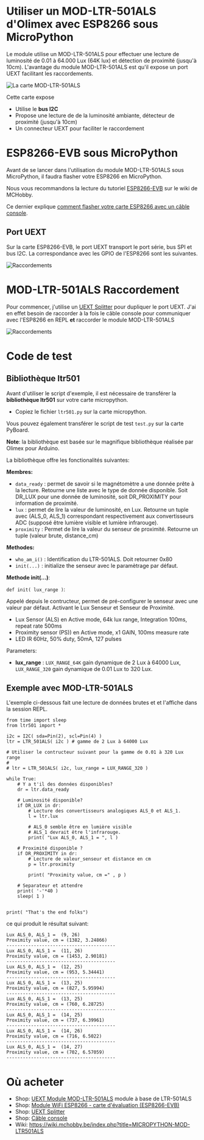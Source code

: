 # Utiliser un MOD-LTR-501ALS d'Olimex avec ESP8266 sous MicroPython

Le module utilise un MOD-LTR-501ALS pour effectuer une lecture de luminosité de 0.01 à 64.000 Lux (64K lux) et détection de proximité (jusqu'à 10cm). L'avantage du module MOD-LTR-501ALS est qu'il expose un port UEXT facilitant les raccordements. 

![La carte MOD-LTR-501ALS](mod-LTR-501ALS.png)

Cette carte expose
* Utilise le __bus I2C__
* Propose une lecture de de la luminosité ambiante, détecteur de proximité (jusqu'à 10cm)
* Un connecteur UEXT pour faciliter le raccordement

# ESP8266-EVB sous MicroPython
Avant de se lancer dans l'utilisation du module MOD-LTR-501ALS sous MicroPython, il faudra flasher votre ESP8266 en MicroPython.

Nous vous recommandons la lecture du tutoriel [ESP8266-EVB](https://wiki.mchobby.be/index.php?title=ESP8266-DEV) sur le wiki de MCHobby.

Ce dernier explique [comment flasher votre carte ESP8266 avec un câble console](https://wiki.mchobby.be/index.php?title=ESP8266-DEV).

## Port UEXT

Sur la carte ESP8266-EVB, le port UEXT transport le port série, bus SPI et bus I2C. La correspondance avec les GPIO de l'ESP8266 sont les suivantes.

![Raccordements](ESP8266-EVB-UEXT.jpg)

# MOD-LTR-501ALS Raccordement

Pour commencer, j'utilise un [UEXT Splitter](http://shop.mchobby.be/product.php?id_product=1412) pour dupliquer le port UEXT. J'ai en effet besoin de raccorder à la fois le câble console pour communiquer avec l'ESP8266 en REPL __et__ raccorder le module MOD-LTR-501ALS

![Raccordements](mod-ltr-wiring.png)

# Code de test

## Bibliothèque ltr501

Avant d'utiliser le script d'exemple, il est nécessaire de transférer la __bibliothèque ltr501__ sur votre carte micropython.
* Copiez le fichier `ltr501.py` sur la carte micropython.

Vous pouvez également transférer le script de test `test.py` sur la carte PyBoard. 

__Note__: la bibliothèque est basée sur le magnifique bibliothèque réalisée par Olimex pour Arduino. 

La bibliothèque offre les fonctionalités suivantes:

__Membres:__
* `data_ready` : permet de savoir si le magnétomètre a une donnée prête à la lecture. Retourne une liste avec le type de donnée disponible. Soit DR_LUX pour une donnée de luminosité, soit DR_PROXIMITY pour information de proximité.
* `lux` : permet de lire la valeur de luminosité, en Lux. Retourne un tuple avec (ALS_0, ALS_1) correspondant respectivement aux convertisseurs ADC (supposé être lumière visible et lumière infrarouge).  
* `proximity` : Permet de lire la valeur du senseur de proximité. Retourne un tuple (valeur brute, distance_cm)

__Methodes:__
* `who_am_i()` : Identification du LTR-501ALS. Doit retourner 0x80 
* `init(...)`  : initialize the senseur avec le paramètrage par défaut.


__Methode init(...)__:

`def init( lux_range )`:

Appelé depuis le contructeur, permet de pré-configurer le senseur avec une valeur par défaut. Activant le Lux Senseur et Senseur de Proximité.
* Lux Sensor (ALS) en Active mode, 64k lux range, Integration 100ms, repeat rate 500ms
* Proximity sensor (PS)) en Active mode, x1 GAIN, 100ms measure rate
* LED IR 60Hz, 50% duty, 50mA, 127 pulses

Parameters:
* __lux_range__ : `LUX_RANGE_64K` gain dynamique de 2 Lux à 64000 Lux, `LUX_RANGE_320` gain dynamique de 0.01 Lux to 320 Lux.

## Exemple avec MOD-LTR-501ALS 
L'exemple ci-dessous fait une lecture de données brutes et  et l'affiche dans la session REPL.

```from machine import I2C, Pin
from time import sleep
from ltr501 import * 

i2c = I2C( sda=Pin(2), scl=Pin(4) ) 
ltr = LTR_501ALS( i2c ) # gamme de 2 Lux à 64000 Lux

# Utiliser le contructeur suivant pour la gamme de 0.01 à 320 Lux range
#
# ltr = LTR_501ALS( i2c, lux_range = LUX_RANGE_320 ) 

while True:
    # Y a t'il des données disponibles?
    dr = ltr.data_ready

    # Luminosité disponible? 
    if DR_LUX in dr:
        # Lecture des convertisseurs analogiques ALS_0 et ALS_1.
        l = ltr.lux  

        # ALS_0 semble être en lumière visible 
        # ALS_1 devrait être l'infrarouge.
        print( "Lux ALS_0, ALS_1 = ", l )

    # Proximité disponible ?
    if DR_PROXIMITY in dr:
        # Lecture de valeur_senseur et distance en cm
        p = ltr.proximity

        print( "Proximity value, cm =" , p )

    # Separateur et attendre
    print( '-'*40 )
    sleep( 1 )


print( "That's the end folks")
```

ce qui produit le résultat suivant:

```
Lux ALS_0, ALS_1 =  (9, 26)
Proximity value, cm = (1382, 3.24866)
----------------------------------------
Lux ALS_0, ALS_1 =  (11, 26)
Proximity value, cm = (1453, 2.90181)
----------------------------------------
Lux ALS_0, ALS_1 =  (12, 25)
Proximity value, cm = (953, 5.34441)
----------------------------------------
Lux ALS_0, ALS_1 =  (13, 25)
Proximity value, cm = (827, 5.95994)
----------------------------------------
Lux ALS_0, ALS_1 =  (13, 25)
Proximity value, cm = (760, 6.28725)
----------------------------------------
Lux ALS_0, ALS_1 =  (14, 25)
Proximity value, cm = (737, 6.39961)
----------------------------------------
Lux ALS_0, ALS_1 =  (14, 26)
Proximity value, cm = (716, 6.5022)
----------------------------------------
Lux ALS_0, ALS_1 =  (14, 27)
Proximity value, cm = (702, 6.57059)
----------------------------------------
```

# Où acheter
* Shop: [UEXT Module MOD-LTR-501ALS](http://shop.mchobby.be/product.php?id_product=1415) module à base de LTR-501ALS
* Shop: [Module WiFi ESP8266 - carte d'évaluation (ESP8266-EVB)](http://shop.mchobby.be/product.php?id_product=668)
* Shop: [UEXT Splitter](http://shop.mchobby.be/product.php?id_product=1412)
* Shop: [Câble console](http://shop.mchobby.be/product.php?id_product=144)
* Wiki: https://wiki.mchobby.be/index.php?title=MICROPYTHON-MOD-LTR501ALS